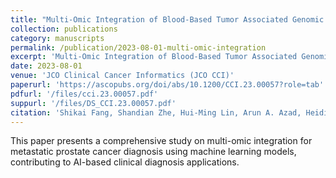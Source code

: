 ```yaml
---
title: "Multi-Omic Integration of Blood-Based Tumor Associated Genomic And Lipidomic Profiles Using Machine Learning Models in Metastatic Prostate Cancer"
collection: publications
category: manuscripts
permalink: /publication/2023-08-01-multi-omic-integration
excerpt: 'Multi-Omic Integration of Blood-Based Tumor Associated Genomic And Lipidomic Profiles Using Machine Learning Models in Metastatic Prostate Cancer'
date: 2023-08-01
venue: 'JCO Clinical Cancer Informatics (JCO CCI)'
paperurl: 'https://ascopubs.org/doi/abs/10.1200/CCI.23.00057?role=tab'
pdfurl: '/files/cci.23.00057.pdf'
suppurl: '/files/DS_CCI.23.00057.pdf'
citation: 'Shikai Fang, Shandian Zhe, Hui-Ming Lin, Arun A. Azad, Heidi Fettke, Edmond M Kwan, Lisa Horvath, Blossom Mak, Tiantian Zheng, Pan Du, Shidong Jia, Robert M. Kirby, Manish Kohli MD. (2023). &quot;Multi-Omic Integration of Blood-Based Tumor Associated Genomic And Lipidomic Profiles Using Machine Learning Models in Metastatic Prostate Cancer.&quot; <i>JCO Clinical Cancer Informatics (JCO CCI)</i>.'
---
```

This paper presents a comprehensive study on multi-omic integration for metastatic prostate cancer diagnosis using machine learning models, contributing to AI-based clinical diagnosis applications. 